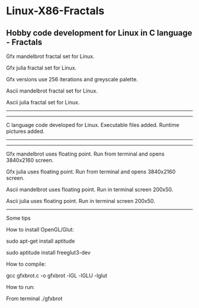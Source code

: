 # Linux-X86-Fractals
Hobby code development for Linux in C language - Fractals
---------------------------------------------------------------------------------------------------------------

Gfx mandelbrot fractal set for Linux.

Gfx julia fractal set for Linux.

Gfx versions use 256 iterations and greyscale palette.

Ascii mandelbrot fractal set for Linux.

Ascii julia fractal set for Linux.

---------------------------------------------------------------------------------------------------------------


---------------------------------------------------------------------------------------------------------------
C language code developed for Linux. 
Executable files added.
Runtime pictures added.

---------------------------------------------------------------------------------------------------------------


---------------------------------------------------------------------------------------------------------------

Gfx mandelbrot uses floating point. Run from terminal and opens 3840x2160 screen.

Gfx julia uses floating point. Run from terminal and opens 3840x2160 screen.

Ascii mandelbrot uses floating point. Run in terminal screen 200x50.

Ascii julia uses floating point. Run in terminal screen 200x50.

---------------------------------------------------------------------------------------------------------------

Some tips

How to install OpenGL/Glut:

sudo apt-get install aptitude

sudo aptitude install freeglut3-dev

How to compile:

gcc gfxbrot.c -o gfxbrot -lGL -lGLU -lglut

How to run:

From terminal ./gfxbrot
